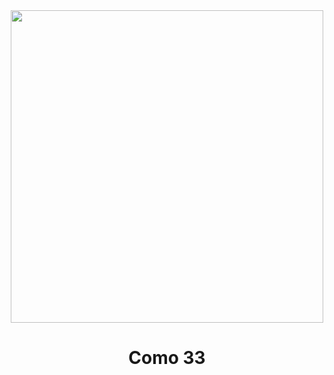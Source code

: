 <div id="header" align="center">
    <img src="https://media.giphy.com/media/7JQD2eBmQULZwQvG5O/giphy.gif" width="500" />
    <h1 align="center">Como 33</h1>
</div>
